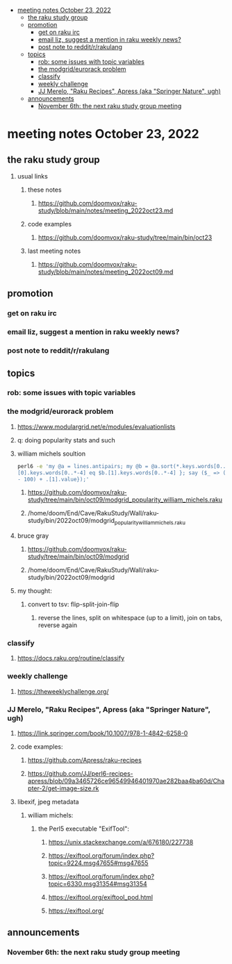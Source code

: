 - [meeting notes October 23, 2022](#org576abdc)
  - [the raku study group](#org24ba275)
  - [promotion](#orgfe85d14)
    - [get on raku irc](#org0e2bd39)
    - [email liz, suggest a mention in raku weekly news?](#org2171d8a)
    - [post note to reddit/r/rakulang](#orga97e4f9)
  - [topics](#org204b07f)
    - [rob: some issues with topic variables](#orgd5cf8b8)
    - [the modgrid/eurorack problem](#org2bddc7a)
    - [classify](#org58d15ed)
    - [weekly challenge](#orgc97e44e)
    - [JJ Merelo, "Raku Recipes", Apress (aka "Springer Nature", ugh)](#org309b69b)
  - [announcements](#orgb44a38f)
    - [November 6th: the next raku study group meeting](#org0925aad)


<a id="org576abdc"></a>

# meeting notes October 23, 2022


<a id="org24ba275"></a>

## the raku study group

1.  usual links

    1.  these notes
    
        1.  <https://github.com/doomvox/raku-study/blob/main/notes/meeting_2022oct23.md>
    
    2.  code examples
    
        1.  <https://github.com/doomvox/raku-study/tree/main/bin/oct23>
    
    3.  last meeting notes
    
        1.  <https://github.com/doomvox/raku-study/blob/main/notes/meeting_2022oct09.md>


<a id="orgfe85d14"></a>

## promotion


<a id="org0e2bd39"></a>

### get on raku irc


<a id="org2171d8a"></a>

### email liz, suggest a mention in raku weekly news?


<a id="orga97e4f9"></a>

### post note to reddit/r/rakulang


<a id="org204b07f"></a>

## topics


<a id="orgd5cf8b8"></a>

### rob: some issues with topic variables


<a id="org2bddc7a"></a>

### the modgrid/eurorack problem

1.  <https://www.modulargrid.net/e/modules/evaluationlists>

2.  q: doing popularity stats and such

3.  william michels soultion

    ```sh
    perl6 -e 'my @a = lines.antipairs; my @b = @a.sort(*.keys.words[0..*-3]).rotor(2 => -1); my @c; do for @b -> $b { @c.push($b) if $b.
    [0].keys.words[0..*-4] eq $b.[1].keys.words[0..*-4] }; say ($_ => (.[0].value - 100) + .[1].value).antipairs for @c.sort( { (.[0].value
    - 100) + .[1].value});'
    ```
    
    1.  <https://github.com/doomvox/raku-study/tree/main/bin/oct09/modgrid_popularity_william_michels.raku>
    
    2.  /home/doom/End/Cave/RakuStudy/Wall/raku-study/bin/2022oct09/modgrid<sub>popularity</sub><sub>william</sub><sub>michels.raku</sub>

4.  bruce gray

    1.  <https://github.com/doomvox/raku-study/tree/main/bin/oct09/modgrid>
    
    2.  /home/doom/End/Cave/RakuStudy/Wall/raku-study/bin/2022oct09/modgrid

5.  my thought:

    1.  convert to tsv: flip-split-join-flip
    
        1.  reverse the lines, split on whitespace (up to a limit), join on tabs, reverse again


<a id="org58d15ed"></a>

### classify

1.  <https://docs.raku.org/routine/classify>


<a id="orgc97e44e"></a>

### weekly challenge

1.  <https://theweeklychallenge.org/>


<a id="org309b69b"></a>

### JJ Merelo, "Raku Recipes", Apress (aka "Springer Nature", ugh)

1.  <https://link.springer.com/book/10.1007/978-1-4842-6258-0>

2.  code examples:

    1.  <https://github.com/Apress/raku-recipes>
    
    2.  <https://github.com/JJ/perl6-recipes-apress/blob/09a3465726ce96549946401970ae282baa4ba60d/Chapter-2/get-image-size.rk>

3.  libexif, jpeg metadata

    1.  william michels:
    
        1.  the Perl5 executable "ExifTool":
        
            1.  <https://unix.stackexchange.com/a/676180/227738>
            
            2.  <https://exiftool.org/forum/index.php?topic=9224.msg47655#msg47655>
            
            3.  <https://exiftool.org/forum/index.php?topic=6330.msg31354#msg31354>
            
            4.  <https://exiftool.org/exiftool_pod.html>
            
            5.  <https://exiftool.org/>


<a id="orgb44a38f"></a>

## announcements


<a id="org0925aad"></a>

### November 6th: the next raku study group meeting
